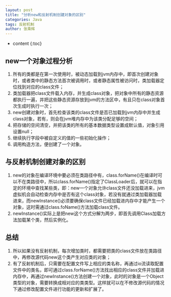 ```yaml
---
layout: post
title: "分析new和反射机制创建对象的区别"
categories: Java
tags: 反射机制
author: 张乘辉
---
```


* content
{:toc}
## new一个对象过程分析 

1. 所有的类都是在第一次使用时，被动态加载到jvm内存中，即首次创建对象时，或者类中的静态方法首次被调用时，或者静态属性被访问时，类加载器定位找到对应的class文件；
2. 类加载器把class文件载入内存，并生成class对象，把对象中所有的静态资源都执行一遍，并把这些静态资源存放到jvm的方法区中，有且只在class对象首次生成时执行一次；
3. new创建对象时，首先检查该类的class文件是否已加载到jvm内存中并生成class对象，若有，则会在jvm堆内存中为该类分配足够的空间；
4. 把存储的空间清空，并把该类的所有的基本数据类型设置成默认值，对象引用设置null；
5. 继续执行字段中被自定义的值的一些初始化操作；
6. 调用构造方法，便创建了一个对象。







## 与反射机制创建对象的区别

1. new的对象在编译环境中要必须在类路径中有，class.forName()在编译时可以不在类路径中，所以class.forName()指定了ClassLoader后，就可以在指定的环境中查找某些类，即：new一个对象允许class文件还没加载进来，jvm虚拟机会自动检查内存中是否有这个class对象，若没有就通过类加载器加载进来，而newInstance()必须要确保class文件已经加载进内存中才能产生一个对象，这时需通过class.foName()方法加载class文件。
2. newInstance()实际上是把new这个方式分解为两步，即首先调用Class加载方法加载某个类，然后实例化。



## 总结

1. 所以如果没有反射机制，每次增加类时，都需要把类的class文件放在类路径中，再修改源代码new这个类产生对应类的对象；
2. 有了反射机制后，只需要在配置文件写上相应的类名称，再通过io流读取配置文件中的类名，即可通过class.forName()方法找出相应的class文件并加载进内存中，再通过newInstance()方法创建一个对象，此时的对象是一个Object类型的对象，需要转换成相对应的类类型。这样就可以在不修改源代码的情况下通过修改配置文件进行功能的更新和扩展了。

